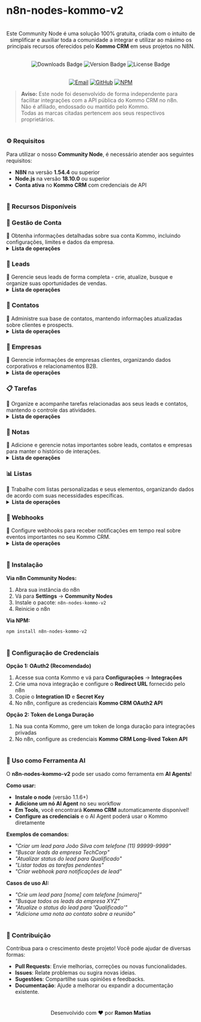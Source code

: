 # n8n-nodes-kommo-v2

<p align="center"><br>
Este Community Node é uma solução 100% gratuita, criada com o intuito de simplificar e auxiliar toda a comunidade a integrar e utilizar ao máximo os principais recursos oferecidos pelo <b>Kommo CRM</b> em seus projetos no N8N.
</p>
<br>
	
<div align="center">
  <img src="https://img.shields.io/badge/dynamic/json?url=https%3A%2F%2Fapi.npmjs.org%2Fdownloads%2Fpoint%2Flast-year%2Fn8n-nodes-kommo-v2&query=downloads&style=for-the-badge&label=Total%20de%20Downloads&labelColor=%230d1117&color=%23359514&cacheSeconds=30&link=https%3A%2F%2Fwww.npmjs.com%2Fpackage%2Fn8n-nodes-kommo-v2" alt="Downloads Badge">
  <img src="https://img.shields.io/npm/v/n8n-nodes-kommo-v2?style=for-the-badge&label=Versão&labelColor=%230d1117&color=%23007ACC" alt="Version Badge">
  <img src="https://img.shields.io/npm/l/n8n-nodes-kommo-v2?style=for-the-badge&label=Licença&labelColor=%230d1117&color=%23FFA500" alt="License Badge">
</div>
<br>

<p align="center">
  <a href="mailto:contato@ramonmatias.dev"><img src="https://img.shields.io/badge/Email-Suporte-red?style=for-the-badge&logo=gmail&logoColor=white" alt="Email"></a>     
  <a href="https://github.com/ramonmatias/n8n-nodes-kommo-v2"><img src="https://img.shields.io/badge/GitHub-Repositório-black?style=for-the-badge&logo=github&logoColor=white" alt="GitHub"></a>     
  <a href="https://www.npmjs.com/package/n8n-nodes-kommo-v2"><img src="https://img.shields.io/badge/NPM-Package-red?style=for-the-badge&logo=npm&logoColor=white" alt="NPM"></a>
</p>

> **Aviso:** Este node foi desenvolvido de forma independente para facilitar integrações com a API pública do Kommo CRM no n8n.  
> Não é afiliado, endossado ou mantido pelo Kommo.  
> Todas as marcas citadas pertencem aos seus respectivos proprietários.

<h1></h1>

<h3>⚙️ Requisitos</h3>

Para utilizar o nosso **Community Node**, é necessário atender aos seguintes requisitos:  
- **N8N** na versão **1.54.4** ou superior  
- **Node.js** na versão **18.10.0** ou superior  
- **Conta ativa** no **Kommo CRM** com credenciais de API  

<h1></h1>

<h3>📌 Recursos Disponíveis</h3>

<h3>🏢 Gestão de Conta</h3>
📝 Obtenha informações detalhadas sobre sua conta Kommo, incluindo configurações, limites e dados da empresa.
<br>
<details>
  <summary><b>Lista de operações</b></summary>
	<details>
  	<summary>   ✅ <b>Obter Informações da Conta</b></summary>
	</details>
</details>

<h3>👥 Leads</h3>
📝 Gerencie seus leads de forma completa - crie, atualize, busque e organize suas oportunidades de vendas.
<br>
<details>
  <summary><b>Lista de operações</b></summary>
	<details>
  	<summary>   ✅ <b>Listar Leads</b></summary>
	</details>
	<details>
  	<summary>   ✅ <b>Criar Leads</b></summary>
	</details>
	<details>
  	<summary>   ✅ <b>Atualizar Leads</b></summary>
	</details>
</details>

<h3>👤 Contatos</h3>
📝 Administre sua base de contatos, mantendo informações atualizadas sobre clientes e prospects.
<br>
<details>
  <summary><b>Lista de operações</b></summary>
	<details>
  	<summary>   ✅ <b>Listar Contatos</b></summary>
	</details>
	<details>
  	<summary>   ✅ <b>Criar Contatos</b></summary>
	</details>
	<details>
  	<summary>   ✅ <b>Atualizar Contatos</b></summary>
	</details>
</details>

<h3>🏢 Empresas</h3>
📝 Gerencie informações de empresas clientes, organizando dados corporativos e relacionamentos B2B.
<br>
<details>
  <summary><b>Lista de operações</b></summary>
	<details>
  	<summary>   ✅ <b>Listar Empresas</b></summary>
	</details>
	<details>
  	<summary>   ✅ <b>Criar Empresas</b></summary>
	</details>
	<details>
  	<summary>   ✅ <b>Atualizar Empresas</b></summary>
	</details>
</details>

<h3>📋 Tarefas</h3>
📝 Organize e acompanhe tarefas relacionadas aos seus leads e contatos, mantendo o controle das atividades.
<br>
<details>
  <summary><b>Lista de operações</b></summary>
	<details>
  	<summary>   ✅ <b>Listar Tarefas</b></summary>
	</details>
	<details>
  	<summary>   ✅ <b>Criar Tarefas</b></summary>
	</details>
	<details>
  	<summary>   ✅ <b>Atualizar Tarefas</b></summary>
	</details>
</details>

<h3>📝 Notas</h3>
📝 Adicione e gerencie notas importantes sobre leads, contatos e empresas para manter o histórico de interações.
<br>
<details>
  <summary><b>Lista de operações</b></summary>
	<details>
  	<summary>   ✅ <b>Listar Notas</b></summary>
	</details>
	<details>
  	<summary>   ✅ <b>Criar Notas</b></summary>
	</details>
	<details>
  	<summary>   ✅ <b>Atualizar Notas</b></summary>
	</details>
</details>

<h3>📊 Listas</h3>
📝 Trabalhe com listas personalizadas e seus elementos, organizando dados de acordo com suas necessidades específicas.
<br>
<details>
  <summary><b>Lista de operações</b></summary>
	<details>
  	<summary>   ✅ <b>Listar Listas</b></summary>
	</details>
	<details>
  	<summary>   ✅ <b>Criar Listas</b></summary>
	</details>
	<details>
  	<summary>   ✅ <b>Atualizar Listas</b></summary>
	</details>
	<details>
  	<summary>   ✅ <b>Listar Elementos de Lista</b></summary>
	</details>
	<details>
  	<summary>   ✅ <b>Criar Elementos de Lista</b></summary>
	</details>
	<details>
  	<summary>   ✅ <b>Atualizar Elementos de Lista</b></summary>
	</details>
</details>

<h3>🔔 Webhooks</h3>
📝 Configure webhooks para receber notificações em tempo real sobre eventos importantes no seu Kommo CRM.
<br>
<details>
  <summary><b>Lista de operações</b></summary>
	<details>
  	<summary>   ✅ <b>Listar Webhooks</b></summary>
	</details>
	<details>
  	<summary>   ✅ <b>Criar Webhook</b></summary>
	</details>
	<details>
  	<summary>   ✅ <b>Excluir Webhook</b></summary>
	</details>
</details>

<h1></h1>

<h3>🚀 Instalação</h3>

**Via n8n Community Nodes:**
1. Abra sua instância do n8n
2. Vá para **Settings** → **Community Nodes**
3. Instale o pacote: `n8n-nodes-kommo-v2`
4. Reinicie o n8n

**Via NPM:**
```bash
npm install n8n-nodes-kommo-v2
```

<h1></h1>

<h3>🔐 Configuração de Credenciais</h3>

**Opção 1: OAuth2 (Recomendado)**
1. Acesse sua conta Kommo e vá para **Configurações** → **Integrações**
2. Crie uma nova integração e configure o **Redirect URL** fornecido pelo n8n
3. Copie o **Integration ID** e **Secret Key**
4. No n8n, configure as credenciais **Kommo CRM OAuth2 API**

**Opção 2: Token de Longa Duração**
1. Na sua conta Kommo, gere um token de longa duração para integrações privadas
2. No n8n, configure as credenciais **Kommo CRM Long-lived Token API**

<h1></h1>

<h3>🤖 Uso como Ferramenta AI</h3>

O **n8n-nodes-kommo-v2** pode ser usado como ferramenta em **AI Agents**! 

**Como usar:**
- **Instale o node** (versão 1.1.6+)
- **Adicione um nó AI Agent** no seu workflow
- **Em Tools**, você encontrará **Kommo CRM** automaticamente disponível! 
- **Configure as credenciais** e o AI Agent poderá usar o Kommo diretamente

**Exemplos de comandos:**
- *"Criar um lead para João Silva com telefone (11) 99999-9999"*
- *"Buscar leads da empresa TechCorp"*  
- *"Atualizar status do lead para Qualificado"*
- *"Listar todas as tarefas pendentes"*
- *"Criar webhook para notificações de lead"*

**Casos de uso AI:**
- *"Crie um lead para [nome] com telefone [número]"*
- *"Busque todos os leads da empresa XYZ"*  
- *"Atualize o status do lead para 'Qualificado'"*
- *"Adicione uma nota ao contato sobre a reunião"*

<h1></h1>

<h3>🤝 Contribuição</h3>

Contribua para o crescimento deste projeto! Você pode ajudar de diversas formas:  
- **Pull Requests**: Envie melhorias, correções ou novas funcionalidades.  
- **Issues**: Relate problemas ou sugira novas ideias.  
- **Sugestões**: Compartilhe suas opiniões e feedbacks.  
- **Documentação**: Ajude a melhorar ou expandir a documentação existente.  

<h1></h1>

<p align="center">
Desenvolvido com ❤️ por <b>Ramon Matias</b>
</p>

